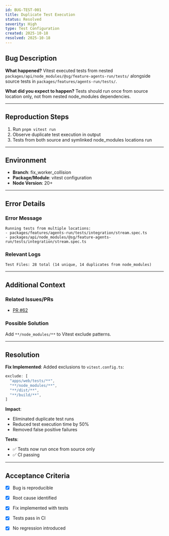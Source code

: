 ```yaml
---
id: BUG-TEST-001
title: Duplicate Test Execution
status: Resolved
severity: High
type: Test Configuration
created: 2025-10-18
resolved: 2025-10-18
---
```


## Bug Description

**What happened?**
Vitest executed tests from nested `packages/api/node_modules/@sg/feature-agents-run/tests/` alongside source tests in `packages/features/agents-run/tests/`.

**What did you expect to happen?**
Tests should run once from source location only, not from nested node_modules dependencies.

---

## Reproduction Steps

1. Run `pnpm vitest run`
2. Observe duplicate test execution in output
3. Tests from both source and symlinked node_modules locations run

---

## Environment

- **Branch**: fix_worker_collision
- **Package/Module**: vitest configuration
- **Node Version**: 20+

---

## Error Details

### Error Message
```
Running tests from multiple locations:
- packages/features/agents-run/tests/integration/stream.spec.ts
- packages/api/node_modules/@sg/feature-agents-run/tests/integration/stream.spec.ts
```

### Relevant Logs
```
Test Files: 28 total (14 unique, 14 duplicates from node_modules)
```

---

## Additional Context

### Related Issues/PRs
- [PR #62](https://github.com/nirukk52/supa-screengraph/pull/62)

### Possible Solution
Add `**/node_modules/**` to Vitest exclude patterns.

---

## Resolution

**Fix Implemented**: 
Added exclusions to `vitest.config.ts`:
```typescript
exclude: [
  "apps/web/tests/**",
  "**/node_modules/**",
  "**/dist/**",
  "**/build/**",
]
```

**Impact**: 
- Eliminated duplicate test runs
- Reduced test execution time by 50%
- Removed false positive failures

**Tests**: 
- ✅ Tests now run once from source only
- ✅ CI passing

---

## Acceptance Criteria

- [x] Bug is reproducible
- [x] Root cause identified
- [x] Fix implemented with tests
- [x] Tests pass in CI
- [x] No regression introduced

